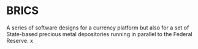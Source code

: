 # BRICS

A series of software designs for a currency platform but also for a set of State-based precious metal depositories running in parallel to the Federal Reserve. x
